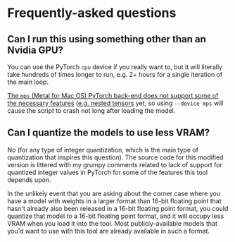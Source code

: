 # Frequently-asked questions

## Can I run this using something other than an Nvidia GPU?

You can use the PyTorch `cpu` device if you really want to, but it will literally take hundreds of times longer to run, e.g. 2+ hours for a single iteration of the main loop.

[The `mps` (Metal for Mac OS) PyTorch back-end does not support some of the necessary features](https://github.com/pytorch/pytorch/issues/127743) ([e.g. nested tensors](https://github.com/pytorch/pytorch/blob/3855ac5a5d53fd4d2d6521744eaf80c2a95a4d54/aten/src/ATen/NestedTensorImpl.cpp#L183) yet, so using `--device mps` will cause the script to crash not long after loading the model.

## Can I quantize the models to use less VRAM?

No (for any type of integer quantization, which is the main type of quantization that inspires this question). The source code for this modified version is littered with my grumpy comments related to lack of support for quantized integer values in PyTorch for some of the features this tool depends upon.

In the unlikely event that you are asking about the corner case where you have a model with weights in a larger format than 16-bit floating point that hasn't already also been released in a 16-bit floating point format, you could quantize that model to a 16-bit floating point format, and it will occupy less VRAM when you load it into the tool. Most publicly-available models that you'd want to use with this tool are already available in such a format.
